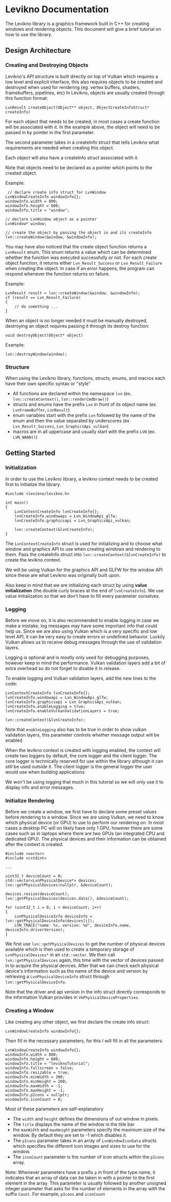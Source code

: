 

# Levikno Documentation
The Levikno library is a graphics framework built in C++ for creating windows and rendering objects. This document will give a brief tutorial on how to use the library.


## Design Architecture
### Creating and Destroying Objects
Levikno's API structure is built directly on top of Vulkan which requires a low level and explicit interface, this also requires objects to be created and destroyed when used for rendering (eg. vertex buffers, shaders, framebuffers, pipelines, etc)
In Levikno, objects are usually created through this function format:
```
LvnResult createObject(Object** object, ObjectCreateInfoStruct* createInfo)
```
For each object that needs to be created, in most cases a create function will be associated with it. In the example above, the object will need to be passed in by pointer in the first parameter. 

The second parameter takes in a createInfo struct that tells Levikno what requirements are needed when creating this object. 

Each object will also have a createInfo struct associated with it.

Note that objects need to be declared as a pointer which points to the created object.

Example:
```
 // declare create info struct for LvnWindow
LvnWindowCreateInfo windowInfo{};
windowInfo.width = 800;
windowInfo.height = 600;
windowInfo.title = "window";

// declare LvnWindow object as a pointer
LvnWindow* window;

// create the object by passing the object in and its createInfo
lvn::createWindow(&window, &windowInfo);
```
You may have also noticed that the create object function returns a ```LvnResult``` enum. This enum returns a value which can be determined whether the function was executed successfully or not. For each create object function, it returns either ```Lvn_Result_Success``` or ```Lvn_Result_Failure``` when creating the object. In case if an error happens, the program can respond whenever the function returns on failure.

Example:
```
LvnResult result = lvn::createWindow(&window, &windowInfo);
if (result == Lvn_Result_Failure)
{
    // do something ...
}
```

When an object is no longer needed it must be manually destroyed, destroying an object requires passing it through its destroy function:
```
void destroyObject(Object* object)
```

Example:
```
lvn::destroyWindow(window);
```

### Structure
When using the Levikno library, functions, structs, enums, and macros each have their own specific syntax or "style"
* All functions are declared within the namespace ```lvn``` (ex. ```lvn::createContext()```, ```lvn::renderCmdDraw()```)
* structs and enums have the prefix ```Lvn``` in front of its object name (ex. ```LvnFrameBuffer```, ```LvnResult```)
* enum variables start with the prefix ```Lvn``` followed by the name of the enum and then the value separated by underscores (ex. ```Lvn_Result_Success```, ```Lvn_GraphicsApi_vulkan```)
* macros are in all uppercase and usually start with the prefix ```LVN``` (ex. ```LVN_WARN()```)

## Getting Started
### Initialization
In order to use the Levikno library, a levikno context needs to be created first to initialize the library.
```
#include <levikno/levikno.h>

int main()
{
    LvnContextCreateInfo lvnCreateInfo{};
    lvnCreateInfo.windowapi = Lvn_WindowApi_glfw;
	lvnCreateInfo.graphicsapi = Lvn_GraphicsApi_vulkan;

	lvn::createContext(&lvnCreateInfo);
}
```
The ```LvnContextCreateInfo``` struct is used for initializing and to choose what window and graphics API to use when creating windows and rendering to them. Pass the createInfo struct into ```lvn::createContext(&lvnCreateInfo)``` to create the levikno context.

We will be using Vulkan for the graphics API and GLFW for the window API since these are what Levikno was originally built upon.

Also keep in mind that we are initializing each struct by using **value initialization** (the double curly braces at the end of ```lvnCreateInfo```). We use value initialization so that we don't have to fill every parameter ourselves.

### Logging
Before we move on, it is also recommended to enable logging in case we make a mistake, log messages may have some important info that could help us. Since we are also using Vulkan which is a very specific and low level API, it can be very easy to create errors or undefined behavior. Luckily Vulkan allows us to receive debug messages through the use of validation layers.

Logging is optional and is mostly only used for debugging purposes, however keep in mind the performance. Vulkan validation layers add a bit of extra overhead so do not forget to disable it in release.

To enable logging and Vulkan validation layers, add the new lines to the code:
```
LvnContextCreateInfo lvnCreateInfo{};
lvnCreateInfo.windowapi = Lvn_WindowApi_glfw;
lvnCreateInfo.graphicsapi = Lvn_GraphicsApi_vulkan;
lvnCreateInfo.enableLogging = true;
lvnCreateInfo.enableVulkanValidationLayers = true;
	
lvn::createContext(&lvnCreateInfo);
```
Note that ```enableLogging``` also has to be true in order to show vulkan validation layers, this parameter controls whether message output will be enabled

When the levikno context is created with logging enabled, the context will create two loggers by default, the core logger and the client logger. The core logger is technically reserved for use within the library although it can still be used outside it. The client logger is the general logger the user would use when building applications.

We won't be using logging that much in this tutorial so we will only use it to display info and error messages.

### Initialize Rendering
Before we create a window, we first have to declare some preset values before rendering to a window. Since we are using Vulkan, we need to know which physical device (or GPU) to use to perform our rendering on. In most cases a desktop PC will on likely have only 1 GPU, however there are some cases such as in laptops where there are two GPUs (an integrated CPU and dedicated GPU). The physical devices and their information can be obtained after the context is created:
```
#include <vector>
#include <cstdint>

...

uint32_t deviceCount = 0;
std::vector<LvnPhysicalDevice*> devices;
lvn::getPhysicalDevices(nullptr, &deviceCount);

devices.resize(deviceCount);
lvn::getPhysicalDevices(devices.data(), &deviceCount);

for (uint32_t i = 0; i < deviceCount; i++)
{
	LvnPhysicalDeviceInfo deviceInfo = lvn::getPhysicalDeviceInfo(devices[i]);
	LVN_TRACE("name: %s, version: %d", deviceInfo.name, deviceInfo.driverVersion);
}

``` 
We first use ```lvn::getPhysicalDevices``` to get the number of physical devices available which is then used to create a temporary storage of ```LvnPhysicalDevices*``` in an ```std::vector```. We then call ```lvn::getPhysicalDevices``` again, this time with the vector of devices passed in to acquire the physical devices. After that we can check each physical device's information such as the name of the device and version by retrieving a ```LvnPhysicalDeviceInfo``` struct through ```lvn::getPhysicalDeviceInfo```.

Note that the driver and api version in the info struct directly corresponds to the information Vulkan provides in ```VkPhysicalDeviceProperties```.


### Creating a Window
Like creating any other object, we first declare the create info struct:
```
LvnWindowCreateInfo windowInfo{};
```
Then fill in the necessary parameters, for this I will fill in all the parameters:
```
LvnWindowCreateInfo windowInfo{};
windowInfo.width = 800;
windowInfo.height = 600;
windowInfo.title = "leviknoTutorial";
windowInfo.fullscreen = false;
windowInfo.resizable = true;
windowInfo.minWidth = 300;
windowInfo.minHeight = 200;
windowInfo.maxWidth = -1;
windowInfo.maxHeight = -1;
windowInfo.pIcons = nullptr;
windowInfo.iconCount = 0;
```
Most of these parameters are self-explanatory
* The ```width``` and ```height``` defines the dimensions of out window in pixels.
* The ```title``` displays the name of the window in the title bar
* the ```maxWidth``` and ```maxHeight``` parameters specify the maximum size of the window. By default they are set to -1 which disables it.
* The ```pIcons``` parameter takes in an array of ```LvnWindowIconData``` structs which specifies the different icon images and sizes to use for the window.
* The ```iconCount``` parameter is the number of icon structs within the ```pIcons``` array.

Note: Whenever parameters have a prefix ```p``` in front of the type name, it indicates that an array of data can be taken in with a pointer to the first element in the array. This parameter is usually followed by another unsigned integer parameter that asks for the number of elements in the array with the suffix ```Count```. For example, ```pIcons``` and ```iconCount```


